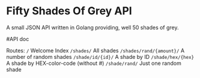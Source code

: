 Fifty Shades Of Grey API
===
A small JSON API written in Golang providing, well 50 shades of grey.

#API doc

Routes:
`/` Welcome Index
`/shades/` All shades
`/shades/rand/{amount}/` A number of random shades
`/shade/id/{id}/` A shade by ID
`/shade/hex/{hex}` A shade by HEX-color-code (without #)
`/shade/rand/` Just one random shade
